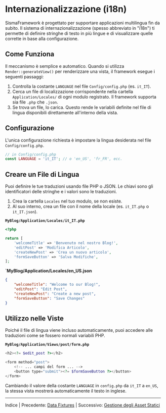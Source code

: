 # Internazionalizzazione (i18n)

SismaFramework è progettato per supportare applicazioni multilingua fin da subito. Il sistema di internazionalizzazione (spesso abbreviato in "i18n") ti permette di definire stringhe di testo in più lingue e di visualizzare quelle corrette in base alla configurazione.

## Come Funziona

Il meccanismo è semplice e automatico. Quando si utilizza `Render::generateView()` per renderizzare una vista, il framework esegue i seguenti passaggi:

1.  Controlla la costante `LANGUAGE` nel file `Config/config.php` (es. `it_IT`).
2.  Cerca un file di localizzazione corrispondente nella cartella `Application/Locales/` di ogni modulo registrato. Il framework supporta sia file `.php` che `.json`.
3.  Se trova un file, lo carica. Questo rende le variabili definite nel file di lingua disponibili direttamente all'interno della vista.

## Configurazione

L'unica configurazione richiesta è impostare la lingua desiderata nel file `Config/config.php`.

```php
// in Config/config.php
const LANGUAGE = 'it_IT'; // o 'en_US', 'fr_FR', ecc.
```

## Creare un File di Lingua

Puoi definire le tue traduzioni usando file PHP o JSON. Le chiavi sono gli identificatori delle stringhe e i valori sono le traduzioni.

1. Crea la cartella `Locales` nel tuo modulo, se non esiste.
2. Al suo interno, crea un file con il nome della locale (es. `it_IT.php` o `it_IT.json`).

**`MyBlog/Application/Locales/it_IT.php`**

```php
<?php

return [
    'welcomeTitle' => 'Benvenuto nel nostro Blog!',
    'editPost' => 'Modifica Articolo',
    'createNewPost' => 'Crea un nuovo articolo',
    'formSaveButton' => 'Salva Modifiche',
];
```

**`MyBlog/Application/Locales/en_US.json**

```json
{
    "welcomeTitle": "Welcome to our Blog!",
    "editPost": "Edit Post",
    "createNewPost": "Create a new post",
    "formSaveButton": "Save Changes"
}
```

## Utilizzo nelle Viste

Poiché il file di lingua viene incluso automaticamente, puoi accedere alle traduzioni come se fossero normali variabili PHP.

**`MyBlog/Application/Views/post/form.php`**

```php
<h2><?= $edit_post ?></h2>

<form method="post">
    <!-- ... campi del form ... -->
    <button type="submit"><?= $formSaveButton ?></button>
</form>
```

Cambiando il valore della costante `LANGUAGE` in `config.php` da `it_IT` a `en_US`, la stessa vista mostrerà automaticamente il testo in inglese.

* * *

Indice | Precedente: [Data Fixtures](data-fixtures.md) | Successivo: [Gestione degli Asset Statici](static-assets.md)
